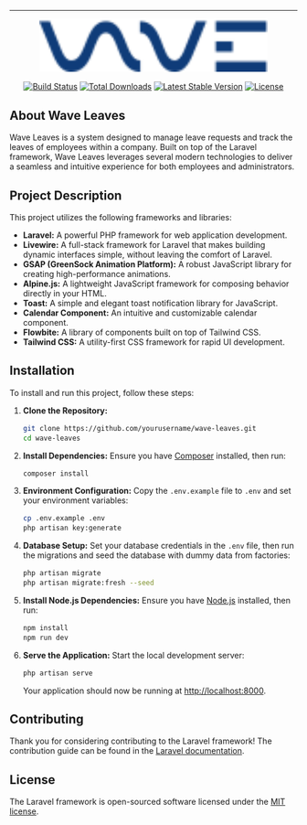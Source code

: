 ****
<p align="center"><a href="#" target="_blank"><img src="public/assets/wave.svg" width="400" alt="Laravel Logo"></a></p>

<p align="center">
<a href="https://github.com/laravel/framework/actions"><img src="https://github.com/laravel/framework/workflows/tests/badge.svg" alt="Build Status"></a>
<a href="https://packagist.org/packages/laravel/framework"><img src="https://img.shields.io/packagist/dt/laravel/framework" alt="Total Downloads"></a>
<a href="https://packagist.org/packages/laravel/framework"><img src="https://img.shields.io/packagist/v/laravel/framework" alt="Latest Stable Version"></a>
<a href="https://packagist.org/packages/laravel/framework"><img src="https://img.shields.io/packagist/l/laravel/framework" alt="License"></a>
</p>

## About Wave Leaves

Wave Leaves is a system designed to manage leave requests and track the leaves of employees within a company. Built on top of the Laravel framework, Wave Leaves leverages several modern technologies to deliver a seamless and intuitive experience for both employees and administrators.

## Project Description

This project utilizes the following frameworks and libraries:

- **Laravel:** A powerful PHP framework for web application development.
- **Livewire:** A full-stack framework for Laravel that makes building dynamic interfaces simple, without leaving the comfort of Laravel.
- **GSAP (GreenSock Animation Platform):** A robust JavaScript library for creating high-performance animations.
- **Alpine.js:** A lightweight JavaScript framework for composing behavior directly in your HTML.
- **Toast:** A simple and elegant toast notification library for JavaScript.
- **Calendar Component:** An intuitive and customizable calendar component.
- **Flowbite:** A library of components built on top of Tailwind CSS.
- **Tailwind CSS:** A utility-first CSS framework for rapid UI development.

## Installation

To install and run this project, follow these steps:

1. **Clone the Repository:**
   ```bash
   git clone https://github.com/yourusername/wave-leaves.git
   cd wave-leaves
   ```

2. **Install Dependencies:**
   Ensure you have [Composer](https://getcomposer.org/) installed, then run:
   ```bash
   composer install
   ```

3. **Environment Configuration:**
   Copy the `.env.example` file to `.env` and set your environment variables:
   ```bash
   cp .env.example .env
   php artisan key:generate
   ```

4. **Database Setup:**
   Set your database credentials in the `.env` file, then run the migrations and seed the database with dummy data from factories:
   ```bash
   php artisan migrate
   php artisan migrate:fresh --seed
   ```

5. **Install Node.js Dependencies:**
   Ensure you have [Node.js](https://nodejs.org/) installed, then run:
   ```bash
   npm install
   npm run dev
   ```

6. **Serve the Application:**
   Start the local development server:
   ```bash
   php artisan serve
   ```

   Your application should now be running at [http://localhost:8000](http://localhost:8000).

[//]: # (## Learning Laravel)

[//]: # ()
[//]: # (Laravel has the most extensive and thorough [documentation]&#40;https://laravel.com/docs&#41; and video tutorial library of all modern web application frameworks, making it a breeze to get started with the framework.)

[//]: # ()
[//]: # (You may also try the [Laravel Bootcamp]&#40;https://bootcamp.laravel.com/&#41;, where you will be guided through building a modern Laravel application from scratch.)

[//]: # ()
[//]: # (If you don't feel like reading, [Laracasts]&#40;https://laracasts.com&#41; can help. Laracasts contains thousands of video tutorials on a range of topics including Laravel, modern PHP, unit testing, and JavaScript. Boost your skills by digging into our comprehensive video library.)

[//]: # ()
[//]: # (## Laravel Sponsors)

[//]: # ()
[//]: # (We would like to extend our thanks to the following sponsors for funding Laravel development. If you are interested in becoming a sponsor, please visit the [Laravel Partners program]&#40;https://partners.laravel.com&#41;.)

[//]: # ()
[//]: # (### Premium Partners)

[//]: # ()
[//]: # (- **[Vehikl]&#40;https://vehikl.com/&#41;**)

[//]: # (- **[Tighten Co.]&#40;https://tighten.co&#41;**)

[//]: # (- **[WebReinvent]&#40;https://webreinvent.com/&#41;**)

[//]: # (- **[Kirschbaum Development Group]&#40;https://kirschbaumdevelopment.com&#41;**)

[//]: # (- **[64 Robots]&#40;https://64robots.com&#41;**)

[//]: # (- **[Curotec]&#40;https://www.curotec.com/services/technologies/laravel/&#41;**)

[//]: # (- **[Cyber-Duck]&#40;https://cyber-duck.co.uk&#41;**)

[//]: # (- **[DevSquad]&#40;https://devsquad.com/hire-laravel-developers&#41;**)

[//]: # (- **[Jump24]&#40;https://jump24.co.uk&#41;**)

[//]: # (- **[Redberry]&#40;https://redberry.international/laravel/&#41;**)

[//]: # (- **[Active Logic]&#40;https://activelogic.com&#41;**)

[//]: # (- **[byte5]&#40;https://byte5.de&#41;**)

[//]: # (- **[OP.GG]&#40;https://op.gg&#41;**)

## Contributing

Thank you for considering contributing to the Laravel framework! The contribution guide can be found in the [Laravel documentation](https://laravel.com/docs/contributions).

[//]: # (## Code of Conduct)

[//]: # ()
[//]: # (In order to ensure that the Laravel community is welcoming to all, please review and abide by the [Code of Conduct]&#40;https://laravel.com/docs/contributions#code-of-conduct&#41;.)

[//]: # (## Security Vulnerabilities)

[//]: # ()
[//]: # (If you discover a security vulnerability within Laravel, please send an e-mail to Taylor Otwell via [taylor@laravel.com]&#40;mailto:taylor@laravel.com&#41;. All security vulnerabilities will be promptly addressed.)

## License

The Laravel framework is open-sourced software licensed under the [MIT license](https://opensource.org/licenses/MIT).
